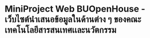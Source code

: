 # MiniProject Web BUOpenHouse - เว็บไซต์นำเสนอข้อมูลในด้านต่าง ๆ ของคณะเทคโนโลยีสารสนเทศเเละนวัตกรรม
